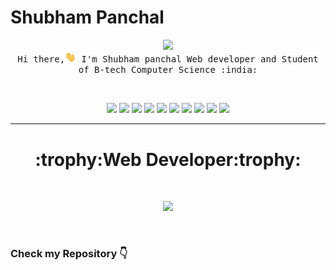 # Shubham Panchal
<p align="center">
  <img src="https://github.com/shubhDeveloper/Programming_Ic_Code/blob/master/Gif/lp-icon-7.gif?raw=true" width="100px">
 <br>
 <samp>
    Hi there,<img width="18" src="https://github.com/shubhDeveloper/Hibernate_Project_NoteTaker/blob/master/src/main/webapp/js/Hi.gif?raw=true"> I'm Shubham panchal Web developer and Student of B-tech Computer Science :india:
  </samp> 
</p>
<br>
<p align="center">
<img src="https://github.com/shubhDeveloper/Programming_Ic_Code/blob/master/main_icon/java.png?raw=true" width="40px">
<img src="https://github.com/shubhDeveloper/Programming_Ic_Code/blob/master/main_icon/spring.png?raw=true" width="40px">
<img src="https://github.com/shubhDeveloper/Programming_Ic_Code/blob/master/main_icon/python.png?raw=true" width="40px">
<img src="https://github.com/shubhDeveloper/Programming_Ic_Code/blob/master/main_icon/html.png?raw=true" width="40px"> 
<img src="https://github.com/shubhDeveloper/Programming_Ic_Code/blob/master/main_icon/css.png?raw=true" width="40px">
<img src="https://github.com/shubhDeveloper/Programming_Ic_Code/blob/master/main_icon/javascript.png?raw=true" width="40">
<img src="https://github.com/shubhDeveloper/Programming_Ic_Code/blob/master/main_icon/git.png?raw=true" width="40px">
<img src="https://github.com/shubhDeveloper/Programming_Ic_Code/blob/master/main_icon/bootstrap.png?raw=true" width="40px">
<img src="https://github.com/shubhDeveloper/Programming_Ic_Code/blob/master/main_icon/ubntu.png?raw=true" width="40px">
<img src="https://github.com/shubhDeveloper/Programming_Ic_Code/blob/master/main_icon/github.png?raw=true" width="45px">
</p>
<hr>

<h1 align="center">:trophy:Web Developer:trophy:</h1>
<br>

<p align="center">
<img  src="https://media-fastly.hackerearth.com/media/hackathon/accolite-java-developer-hiring-challenge/images/ee6dcb72-9-Hire_Accolite-15%20(1).jpg">
</p>
<br>

### Check my Repository 👇
